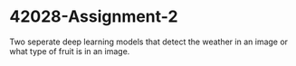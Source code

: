 # 42028-Assignment-2

Two seperate deep learning models that detect the weather in an image or what type of fruit is in an image.
